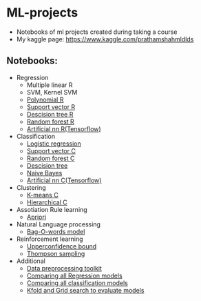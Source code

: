 # ML-projects
* Notebooks of ml projects created during taking a course
* My kaggle page: https://www.kaggle.com/prathamshahmldlds
## Notebooks:
* Regression
    * Multiple linear R
    * SVM, Kernel SVM
    * [Polynomial R](https://github.com/coder0143/ML-projects/blob/main/polynomial_regression-checkpoint.ipynb)
    * [Support vector R](https://github.com/coder0143/ML-projects/blob/main/copy%20of%20support%20vector%20regression-checkpoint.ipynb)
    * [Descision tree R](https://github.com/coder0143/ML-projects/blob/main/descision%20tree%20regression-checkpoint.ipynb)
    * [Random forest R](https://github.com/coder0143/ML-projects/blob/main/random%20forest%20regression-checkpoint.ipynb)
    * [Artificial nn R(Tensorflow)](https://colab.research.google.com/drive/1MvOLnegn-U2VgCKIobSPwGavfqP97ZoX)
* Classification
    * [Logistic regression](https://github.com/coder0143/ML-projects/blob/main/logistic%20regression%20breast%20cancer%20application-checkpoint.ipynb)
    * [Support vector C](https://github.com/coder0143/ML-projects/blob/main/support%20vector%20classification-checkpoint.ipynb)
    * [Random forest C](https://github.com/coder0143/ML-projects/blob/main/Random%20forest%20classifier-checkpoint.ipynb)
    * [Descision tree](https://github.com/coder0143/ML-projects/blob/main/Descision%20tree%20classification-checkpoint.ipynb)
    * [Naive Bayes](https://github.com/coder0143/ML-projects/blob/main/Naive%20bayes-checkpoint.ipynb)
    * [Artificial nn C(Tensorflow)](https://colab.research.google.com/drive/1LECQHvznHnDtS-1n1LNoNrkRvX9cJAjo#)
* Clustering
    * [K-means C](https://github.com/coder0143/ML-projects/blob/main/K%20means%20clustering-checkpoint.ipynb)
    * [Hierarchical C](https://github.com/coder0143/ML-projects/blob/main/Hierarchical%20clustering-checkpoint.ipynb)
* Assotiation Rule learning
    * [Apriori](https://github.com/coder0143/ML-projects/blob/main/Apriori%20ARL.ipynb)
* Natural Language processing
    * [Bag-O-words model](https://github.com/coder0143/ML-projects/blob/main/nlp.ipynb)
* Reinforcement learning
    * [Upperconfidence bound](https://github.com/coder0143/ML-projects/blob/main/UCB.ipynb)
    * [Thompson sampling](https://github.com/coder0143/ML-projects/blob/main/ThSampling.ipynb)
* Additional
    * [Data preprocessing toolkit](https://github.com/coder0143/ML-projects/blob/main/Copy_of_data_preprocessing_tools-checkpoint.ipynb)
    * [Comparing all Regression models](https://github.com/coder0143/ML-projects/blob/main/comparing%20all%20regression%20models-checkpoint.ipynb)
    * [Comparing all classification models](https://github.com/coder0143/ML-projects/blob/main/Comparing%20all%20classification%20models-checkpoint.ipynb)
    * [Kfold and Grid search to evaluate models](https://github.com/coder0143/ML-projects/blob/main/kfold_grid_search.ipynb)
